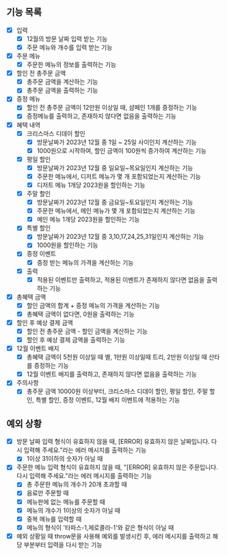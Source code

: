 ## 기능 목록

- [x] 입력
  - [x] 12월의 방문 날짜 입력 받는 기능
  - [x] 주문 메뉴와 개수를 입력 받는 기능

- [x] 주문 메뉴
  - [x] 주문한 메뉴의 정보를 출력하는 기능

- [x] 할인 전 총주문 금액
  - [x] 총주문 금액을 계산하는 기능
  - [x] 총주문 금액을 출력하는 기능
  
- [x] 증정 메뉴
  - [x] 할인 전 총주문 금액이 12만원 이상일 때, 샴페인 1개를 증정하는 기능
  - [x] 증정메뉴를 출력하고, 존재하지 않다면 없음을 출력하는 기능

- [x] 혜택 내역
  - [x] 크리스마스 디데이 할인
    - [x] 방문날짜가 2023년 12월 중 1일 ~ 25일 사이인지 계산하는 기능
    - [x] 1000원으로 시작하여, 할인 금액이 100원씩 증가하여 계산하는 기능
  - [x] 평일 할인
    - [x] 방문날짜가 2023년 12월 중 일요일~목요일인지 계산하는 기능
    - [x] 주문한 메뉴에서, 디저트 메뉴가 몇 개 포함되었는지 계산하는 기능
    - [x] 디저트 메뉴 1개당 2023원을 할인하는 기능
  - [x] 주말 할인
    - [x] 방문날짜가 2023년 12월 중 금요일~토요일인지 계산하는 기능
    - [x] 주문한 메뉴에서, 메인 메뉴가 몇 개 포함되었는지 계산하는 기능
    - [x] 메인 메뉴 1개당 2023원을 할인하는 기능
  - [x] 특별 할인
    - [x] 방문날짜가 2023년 12월 중 3,10,17,24,25,31일인지 계산하는 기능
    - [x] 1000원을 할인하는 기능
  - [x] 증정 이벤트
    - [x] 증정 받는 메뉴의 가격을 계산하는 기능
  - [x] 출력
    - [x] 적용된 이벤트만 출력하고, 적용된 이벤트가 존재하지 않다면 없음을 출력하는 기능

- [x] 총혜택 금액
  - [x] 할인 금액의 합계 + 증정 메뉴의 가격을 계산하는 기능
  - [x] 총혜택 금액이 없다면, 0원을 출력하는 기능

- [X] 할인 후 예상 결제 금액
  - [x] 할인 전 총주문 금액 - 할인 금액을 계산하는 기능
  - [x] 할인 후 예상 결제 금액을 출력하는 기능

- [x] 12월 이벤트 배지
  - [x] 총혜택 금액이 5천원 이상일 때 별, 1만원 이상일때 트리, 2만원 이상일 때 산타를 증정하는 기능
  - [x] 12월 이벤트 배지를 출력하고, 존재하지 않다면 없음을 출력하는 기능

- [x] 주의사항
  - [x] 총주문 금액 10000원 이상부터, 크리스마스 디데이 할인, 평일 할인, 주말 할인, 특별 할인, 증정 이벤트, 12월 배지 이벤트에 적용하는 기능
    
## 예외 상황

- [x] 방문 날짜 입력 형식이 유효하지 않을 때, [ERROR] 유효하지 않은 날짜입니다. 다시 입력해 주세요."라는 에러 메시지를 출력하는 기능
  - [x] 1이상 31이하의 숫자가 아닐 때

- [x] 주문한 메뉴 입력 형식이 유효하지 않을 때, "[ERROR] 유효하지 않은 주문입니다. 다시 입력해 주세요."라는 에러 메시지를 출력하는 기능
  - [x] 총 주문한 메뉴의 개수가 20개 초과할 때
  - [x] 음료만 주문할 때
  - [x] 메뉴판에 없는 메뉴를 주문할 때
  - [x] 메뉴의 개수가 1이상의 숫자가 아닐 때
  - [x] 중복 메뉴를 입력할 때
  - [x] 메뉴의 형식이 '타파스-1,제로콜라-1'와 같은 형식이 아닐 때

- [x] 예외 상황일 때 throw문을 사용해 예외를 발생시킨 후, 에러 메시지를 출력하고 해당 부분부터 입력을 다시 받는 기능